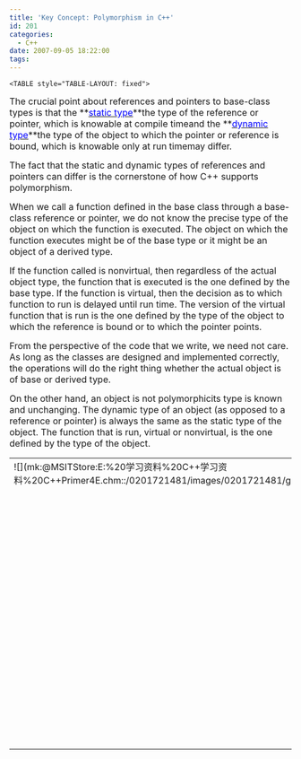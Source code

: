 ```yaml
---
title: 'Key Concept: Polymorphism in C++'
id: 201
categories:
  - C++
date: 2007-09-05 18:22:00
tags:
---
```


    <TABLE style="TABLE-LAYOUT: fixed">
<TBODY>
<TR>
<TD>
<DIV class=cnt id=blog_text>

<FONT size=3>The crucial point about references and pointers to base-class types is that the **<A name=ch15term21></A>[<U><FONT color=#0000ff>static type</FONT></U>](mk:@MSITStore:E:%20学习资料%20C++学习资料%20C++Primer4E.chm::/0201721481/ch15lev1sec11.html#gloss15_21)**the type of the reference or pointer, which is knowable at compile timeand the **<A name=ch15term7></A>[<U><FONT color=#0000ff>dynamic type</FONT></U>](mk:@MSITStore:E:%20学习资料%20C++学习资料%20C++Primer4E.chm::/0201721481/ch15lev1sec11.html#gloss15_07)**the type of the object to which the pointer or reference is bound, which is knowable only at run timemay differ.</FONT>

<A name=idd1e114290></A><A name=idd1e114297></A><A name=idd1e114302></A><A name=idd1e114307></A><A name=idd1e114315></A><A name=idd1e114320></A><A name=idd1e114325></A><A name=idd1e114328></A><A name=idd1e114333></A><A name=idd1e114338></A><A name=idd1e114343></A><A name=idd1e114348></A><SPAN class=docEmphStrong><FONT size=3>The fact that the static and dynamic types of references and pointers can differ is the cornerstone of how C++ supports polymorphism.</FONT></SPAN>

<SPAN class=docEmphStrong><FONT size=3>When we call a function defined in the base class through a base-class reference or pointer, we do not know the precise type of the object on which the function is executed. The object on which the function executes might be of the base type or it might be an object of a derived type.</FONT></SPAN>

<SPAN class=docEmphStrong><FONT size=3>If the function called is nonvirtual, then regardless of the actual object type, the function that is executed is the one defined by the base type. If the function is virtual, then the decision as to which function to run is delayed until run time. The version of the virtual function that is run is the one defined by the type of the object to which the reference is bound or to which the pointer points.</FONT></SPAN>

<SPAN class=docEmphStrong><FONT size=3>From the perspective of the code that we write, we need not care. As long as the classes are designed and implemented correctly, the operations will do the right thing whether the actual object is of base or derived type.</FONT></SPAN>

<SPAN class=docEmphStrong><FONT size=3>On the other hand, an object is not polymorphicits type is known and unchanging. The dynamic type of an object (as opposed to a reference or pointer) is always the same as the static type of the object. The function that is run, virtual or nonvirtual, is the one defined by the type of the object.</FONT></SPAN>
<A name=ch15note07></A>
<DIV class=docNote>

<TABLE class=FCK__ShowTableBorders cellSpacing=0 cellPadding=1 width="90%" border=0>
<TBODY>
<TR>
<TD vAlign=top width=60>![](mk:@MSITStore:E:%20学习资料%20C++学习资料%20C++Primer4E.chm::/0201721481/images/0201721481/graphics/note.jpg;400478)</TD>
<TD vAlign=top>
<P class=docText><SPAN class=docEmphStrong>Virtuals are resolved at run time <SPAN class=docEmphasis>only</SPAN> if the call is made through a reference or pointer. Only in these cases is it possible for an object's dynamic type to be unknown until run time.</SPAN>
</TD></TR></TBODY></TABLE></P></DIV></DIV></TD></TR></TBODY></TABLE>
</div>